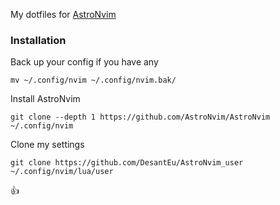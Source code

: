 My dotfiles for [AstroNvim](https://astronvim.com/)

### Installation
Back up your config if you have any

```
mv ~/.config/nvim ~/.config/nvim.bak/
```

Install AstroNvim
```
git clone --depth 1 https://github.com/AstroNvim/AstroNvim ~/.config/nvim
```

Clone my settings
```
git clone https://github.com/DesantEu/AstroNvim_user ~/.config/nvim/lua/user
```

👍
